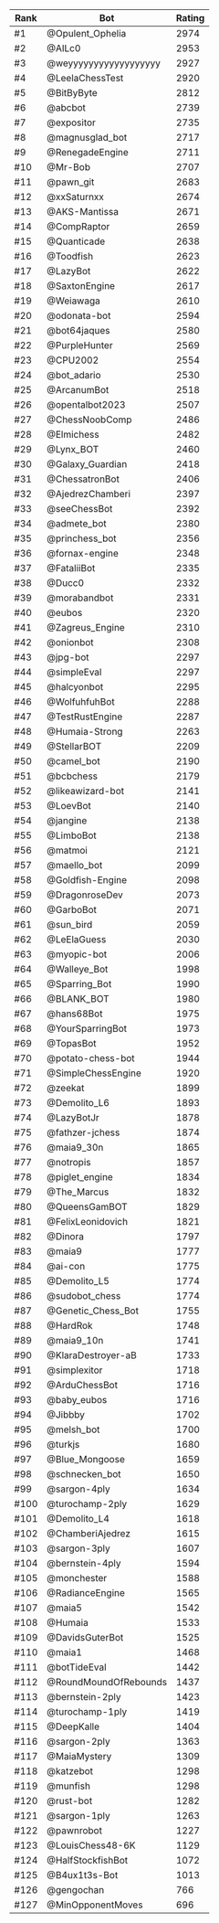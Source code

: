 Rank|Bot|Rating
---|---|---
#1|@Opulent_Ophelia|2974
#2|@AILc0|2953
#3|@weyyyyyyyyyyyyyyyyyy|2927
#4|@LeelaChessTest|2920
#5|@BitByByte|2812
#6|@abcbot|2739
#7|@expositor|2735
#8|@magnusglad_bot|2717
#9|@RenegadeEngine|2711
#10|@Mr-Bob|2707
#11|@pawn_git|2683
#12|@xxSaturnxx|2674
#13|@AKS-Mantissa|2671
#14|@CompRaptor|2659
#15|@Quanticade|2638
#16|@Toodfish|2623
#17|@LazyBot|2622
#18|@SaxtonEngine|2617
#19|@Weiawaga|2610
#20|@odonata-bot|2594
#21|@bot64jaques|2580
#22|@PurpleHunter|2569
#23|@CPU2002|2554
#24|@bot_adario|2530
#25|@ArcanumBot|2518
#26|@opentalbot2023|2507
#27|@ChessNoobComp|2486
#28|@Elmichess|2482
#29|@Lynx_BOT|2460
#30|@Galaxy_Guardian|2418
#31|@ChessatronBot|2406
#32|@AjedrezChamberi|2397
#33|@seeChessBot|2392
#34|@admete_bot|2380
#35|@princhess_bot|2356
#36|@fornax-engine|2348
#37|@FataliiBot|2335
#38|@Ducc0|2332
#39|@morabandbot|2331
#40|@eubos|2320
#41|@Zagreus_Engine|2310
#42|@onionbot|2308
#43|@jpg-bot|2297
#44|@simpleEval|2297
#45|@halcyonbot|2295
#46|@WolfuhfuhBot|2288
#47|@TestRustEngine|2287
#48|@Humaia-Strong|2263
#49|@StellarBOT|2209
#50|@camel_bot|2190
#51|@bcbchess|2179
#52|@likeawizard-bot|2141
#53|@LoevBot|2140
#54|@jangine|2138
#55|@LimboBot|2138
#56|@matmoi|2121
#57|@maello_bot|2099
#58|@Goldfish-Engine|2098
#59|@DragonroseDev|2073
#60|@GarboBot|2071
#61|@sun_bird|2059
#62|@LeElaGuess|2030
#63|@myopic-bot|2006
#64|@Walleye_Bot|1998
#65|@Sparring_Bot|1990
#66|@BLANK_BOT|1980
#67|@hans68Bot|1975
#68|@YourSparringBot|1973
#69|@TopasBot|1952
#70|@potato-chess-bot|1944
#71|@SimpleChessEngine|1920
#72|@zeekat|1899
#73|@Demolito_L6|1893
#74|@LazyBotJr|1878
#75|@fathzer-jchess|1874
#76|@maia9_30n|1865
#77|@notropis|1857
#78|@piglet_engine|1834
#79|@The_Marcus|1832
#80|@QueensGamBOT|1829
#81|@FelixLeonidovich|1821
#82|@Dinora|1797
#83|@maia9|1777
#84|@ai-con|1775
#85|@Demolito_L5|1774
#86|@sudobot_chess|1774
#87|@Genetic_Chess_Bot|1755
#88|@HardRok|1748
#89|@maia9_10n|1741
#90|@KlaraDestroyer-aB|1733
#91|@simplexitor|1718
#92|@ArduChessBot|1716
#93|@baby_eubos|1716
#94|@Jibbby|1702
#95|@melsh_bot|1700
#96|@turkjs|1680
#97|@Blue_Mongoose|1659
#98|@schnecken_bot|1650
#99|@sargon-4ply|1634
#100|@turochamp-2ply|1629
#101|@Demolito_L4|1618
#102|@ChamberiAjedrez|1615
#103|@sargon-3ply|1607
#104|@bernstein-4ply|1594
#105|@monchester|1588
#106|@RadianceEngine|1565
#107|@maia5|1542
#108|@Humaia|1533
#109|@DavidsGuterBot|1525
#110|@maia1|1468
#111|@botTideEval|1442
#112|@RoundMoundOfRebounds|1437
#113|@bernstein-2ply|1423
#114|@turochamp-1ply|1419
#115|@DeepKalle|1404
#116|@sargon-2ply|1363
#117|@MaiaMystery|1309
#118|@katzebot|1298
#119|@munfish|1298
#120|@rust-bot|1282
#121|@sargon-1ply|1263
#122|@pawnrobot|1227
#123|@LouisChess48-6K|1129
#124|@HalfStockfishBot|1072
#125|@B4ux1t3s-Bot|1013
#126|@gengochan|766
#127|@MinOpponentMoves|696
